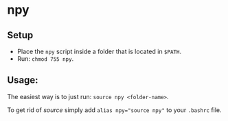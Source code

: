 # npy

## Setup
+ Place the `npy` script inside a folder that is located in `$PATH`.
+ Run: `chmod 755 npy`.

## Usage:
The easiest way is to just run: `source npy <folder-name>`.

To get rid of *source* simply add `alias npy="source npy"` to your `.bashrc` file.
